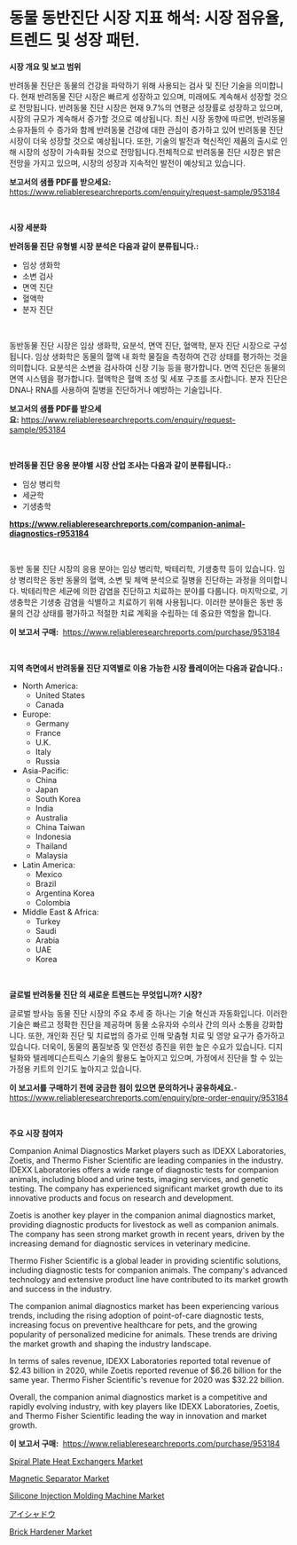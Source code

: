 <p><h1>동물 동반진단 시장 지표 해석: 시장 점유율, 트렌드 및 성장 패턴.</h1></p><p><strong>시장 개요 및 보고 범위</strong></p>
<p><p>반려동물 진단은 동물의 건강을 파악하기 위해 사용되는 검사 및 진단 기술을 의미합니다. 현재 반려동물 진단 시장은 빠르게 성장하고 있으며, 미래에도 계속해서 성장할 것으로 전망됩니다. 반려동물 진단 시장은 현재 9.7%의 연평균 성장률로 성장하고 있으며, 시장의 규모가 계속해서 증가할 것으로 예상됩니다. 최신 시장 동향에 따르면, 반려동물 소유자들의 수 증가와 함께 반려동물 건강에 대한 관심이 증가하고 있어 반려동물 진단 시장이 더욱 성장할 것으로 예상됩니다. 또한, 기술의 발전과 혁신적인 제품의 출시로 인해 시장의 성장이 가속화될 것으로 전망됩니다.전체적으로 반려동물 진단 시장은 밝은 전망을 가지고 있으며, 시장의 성장과 지속적인 발전이 예상되고 있습니다.</p></p>
<p><strong>보고서의 샘플 PDF를 받으세요:</strong> <a href="https://www.reliableresearchreports.com/enquiry/request-sample/953184">https://www.reliableresearchreports.com/enquiry/request-sample/953184</a></p>
<p>&nbsp;</p>
<p><strong>시장 세분화</strong></p>
<p><strong>반려동물 진단 유형별 시장 분석은 다음과 같이 분류됩니다.:</strong></p>
<p><ul><li>임상 생화학</li><li>소변 검사</li><li>면역 진단</li><li>혈액학</li><li>분자 진단</li></ul></p>
<p>&nbsp;</p>
<p><p>동반동물 진단 시장은 임상 생화학, 요분석, 면역 진단, 혈액학, 분자 진단 시장으로 구성됩니다. 임상 생화학은 동물의 혈액 내 화학 물질을 측정하여 건강 상태를 평가하는 것을 의미합니다. 요분석은 소변을 검사하여 신장 기능 등을 평가합니다. 면역 진단은 동물의 면역 시스템을 평가합니다. 혈액학은 혈액 조성 및 세포 구조를 조사합니다. 분자 진단은 DNA나 RNA를 사용하여 질병을 진단하거나 예방하는 기술입니다.</p></p>
<p><strong>보고서의 샘플 PDF를 받으세요:</strong>&nbsp;<a href="https://www.reliableresearchreports.com/enquiry/request-sample/953184">https://www.reliableresearchreports.com/enquiry/request-sample/953184</a></p>
<p>&nbsp;</p>
<p><strong> 반려동물 진단 응용 분야별 시장 산업 조사는 다음과 같이 분류됩니다.:</strong></p>
<p><ul><li>임상 병리학</li><li>세균학</li><li>기생충학</li></ul></p>
<p><strong><a href="https://www.reliableresearchreports.com/companion-animal-diagnostics-r953184">https://www.reliableresearchreports.com/companion-animal-diagnostics-r953184</a></strong></p>
<p>&nbsp;</p>
<p><p>동반 동물 진단 시장의 응용 분야는 임상 병리학, 박테리학, 기생충학 등이 있습니다. 임상 병리학은 동반 동물의 혈액, 소변 및 체액 분석으로 질병을 진단하는 과정을 의미합니다. 박테리학은 세균에 의한 감염을 진단하고 치료하는 분야를 다룹니다. 마지막으로, 기생충학은 기생충 감염을 식별하고 치료하기 위해 사용됩니다. 이러한 분야들은 동반 동물의 건강 상태를 평가하고 적절한 치료 계획을 수립하는 데 중요한 역할을 합니다.</p></p>
<p><strong>이 보고서 구매:</strong>&nbsp; <a href="https://www.reliableresearchreports.com/purchase/953184">https://www.reliableresearchreports.com/purchase/953184</a></p>
<p>&nbsp;</p>
<p><strong>지역 측면에서 반려동물 진단 지역별로 이용 가능한 시장 플레이어는 다음과 같습니다.:</strong></p>
<p><ul>
    <li>
        North America:
        <ul>
            <li>United States</li>
            <li>Canada</li>
        </ul>
    </li>
    <li>
        Europe:
        <ul>
            <li>Germany</li>
            <li>France</li>
            <li>U.K.</li>
            <li>Italy</li>
            <li>Russia</li>
        </ul>
    </li>
    <li>
        Asia-Pacific:
        <ul>
            <li>China</li>
            <li>Japan</li>
            <li>South Korea</li>
            <li>India</li>
            <li>Australia</li>
            <li>China Taiwan</li>
            <li>Indonesia</li>
            <li>Thailand</li>
            <li>Malaysia</li>
        </ul>
    </li>
    <li>
        Latin America:
        <ul>
            <li>Mexico</li>
            <li>Brazil</li>
            <li>Argentina Korea</li>
            <li>Colombia</li>
        </ul>
    </li>
    <li>
        Middle East & Africa:
        <ul>
            <li>Turkey</li>
            <li>Saudi</li>
            <li>Arabia</li>
            <li>UAE</li>
            <li>Korea</li>
        </ul>
    </li>
    </ul></p>
<p>&nbsp;</p>
<p><strong>글로벌 반려동물 진단 의 새로운 트렌드는 무엇입니까? 시장?</strong></p>
<p><p>글로벌 방사능 동물 진단 시장의 주요 추세 중 하나는 기술 혁신과 자동화입니다. 이러한 기술은 빠르고 정확한 진단을 제공하며 동물 소유자와 수의사 간의 의사 소통을 강화합니다. 또한, 개인화 진단 및 치료법의 증가로 인해 맞춤형 치료 및 영양 요구가 증가하고 있습니다. 더욱이, 동물의 품질보증 및 안전성 증진을 위한 높은 수요가 있습니다. 디지털화와 텔레메디슨트릭스 기술의 활용도 높아지고 있으며, 가정에서 진단을 할 수 있는 가정용 키트의 인기도 높아지고 있습니다.</p></p>
<p><strong>이 보고서를 구매하기 전에 궁금한 점이 있으면 문의하거나 공유하세요.</strong>- <a href="https://www.reliableresearchreports.com/enquiry/pre-order-enquiry/953184">https://www.reliableresearchreports.com/enquiry/pre-order-enquiry/953184</a></p>
<p>&nbsp;</p>
<p><strong>주요 시장 참여자</strong></p>
<p><p>Companion Animal Diagnostics Market players such as IDEXX Laboratories, Zoetis, and Thermo Fisher Scientific are leading companies in the industry. IDEXX Laboratories offers a wide range of diagnostic tests for companion animals, including blood and urine tests, imaging services, and genetic testing. The company has experienced significant market growth due to its innovative products and focus on research and development.</p><p>Zoetis is another key player in the companion animal diagnostics market, providing diagnostic products for livestock as well as companion animals. The company has seen strong market growth in recent years, driven by the increasing demand for diagnostic services in veterinary medicine.</p><p>Thermo Fisher Scientific is a global leader in providing scientific solutions, including diagnostic tests for companion animals. The company's advanced technology and extensive product line have contributed to its market growth and success in the industry.</p><p>The companion animal diagnostics market has been experiencing various trends, including the rising adoption of point-of-care diagnostic tests, increasing focus on preventive healthcare for pets, and the growing popularity of personalized medicine for animals. These trends are driving the market growth and shaping the industry landscape.</p><p>In terms of sales revenue, IDEXX Laboratories reported total revenue of $2.43 billion in 2020, while Zoetis reported revenue of $6.26 billion for the same year. Thermo Fisher Scientific's revenue for 2020 was $32.22 billion.</p><p>Overall, the companion animal diagnostics market is a competitive and rapidly evolving industry, with key players like IDEXX Laboratories, Zoetis, and Thermo Fisher Scientific leading the way in innovation and market growth.</p></p>
<p><strong>이 보고서 구매:</strong>&nbsp;&nbsp;<a href="https://www.reliableresearchreports.com/purchase/953184">https://www.reliableresearchreports.com/purchase/953184</a></p>
<p><p><a href="https://view.publitas.com/reportprime-1/spiral-plate-heat-exchangers-market-research-report-forecasted-for-period-from-2024-2031-by-market-type-market-application-and-region/">Spiral Plate Heat Exchangers Market</a></p><p><a href="https://github.com/khayangel/Market-Research-Report-List-2/blob/main/magnetic-separator-market.md">Magnetic Separator Market</a></p><p><a href="https://github.com/eeaveuhhh/Market-Research-Report-List-2/blob/main/silicone-injection-molding-machine-market.md">Silicone Injection Molding Machine Market</a></p><p><a href="https://github.com/gfggqjbfys368009/Market-Research-Report-List-1/blob/main/706954221291.md">アイシャドウ</a></p><p><a href="https://adventurous-uranium-ef9.notion.site/Brick-Hardener-Market-Size-Share-Trends-Analysis-Report-By-Application-Regional-Outlook-Competi-0297917277f7485f9762e0f921dc662c">Brick Hardener Market</a></p></p>